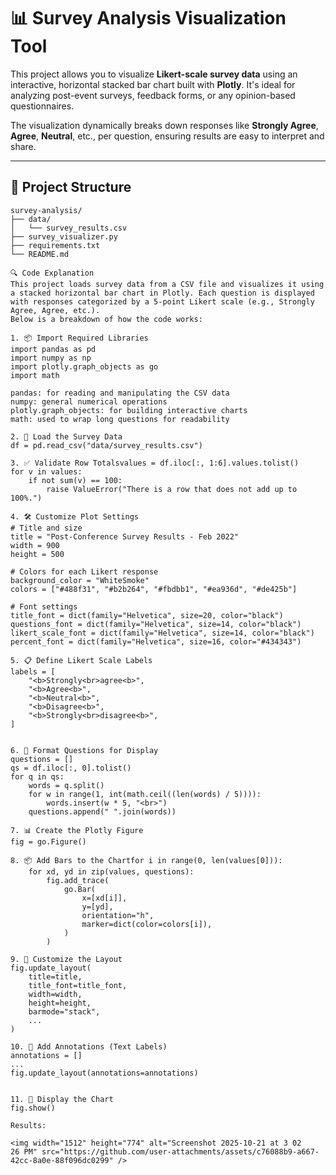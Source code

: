 # 📊 Survey Analysis Visualization Tool

This project allows you to visualize **Likert-scale survey data** using an interactive, horizontal stacked bar chart built with **Plotly**. It's ideal for analyzing post-event surveys, feedback forms, or any opinion-based questionnaires.

The visualization dynamically breaks down responses like **Strongly Agree**, **Agree**, **Neutral**, etc., per question, ensuring results are easy to interpret and share.

---


## 📂 Project Structure

```plaintext
survey-analysis/
├── data/
│   └── survey_results.csv        
├── survey_visualizer.py        
├── requirements.txt         
└── README.md

🔍 Code Explanation
This project loads survey data from a CSV file and visualizes it using a stacked horizontal bar chart in Plotly. Each question is displayed with responses categorized by a 5-point Likert scale (e.g., Strongly Agree, Agree, etc.).
Below is a breakdown of how the code works:

1. 📦 Import Required Libraries
import pandas as pd
import numpy as np
import plotly.graph_objects as go
import math

pandas: for reading and manipulating the CSV data
numpy: general numerical operations
plotly.graph_objects: for building interactive charts
math: used to wrap long questions for readability

2. 📁 Load the Survey Data
df = pd.read_csv("data/survey_results.csv")

3. ✅ Validate Row Totalsvalues = df.iloc[:, 1:6].values.tolist()
for v in values:
    if not sum(v) == 100:
        raise ValueError("There is a row that does not add up to 100%.")

4. 🛠 Customize Plot Settings
# Title and size
title = "Post-Conference Survey Results - Feb 2022"
width = 900
height = 500

# Colors for each Likert response
background_color = "WhiteSmoke"
colors = ["#488f31", "#b2b264", "#fbdbb1", "#ea936d", "#de425b"]

# Font settings
title_font = dict(family="Helvetica", size=20, color="black")
questions_font = dict(family="Helvetica", size=14, color="black")
likert_scale_font = dict(family="Helvetica", size=14, color="black")
percent_font = dict(family="Helvetica", size=16, color="#434343")

5. 📋 Define Likert Scale Labels
labels = [
    "<b>Strongly<br>agree<b>",
    "<b>Agree<b>",
    "<b>Neutral<b>",
    "<b>Disagree<b>",
    "<b>Strongly<br>disagree<b>",
]


6. 🧹 Format Questions for Display
questions = []
qs = df.iloc[:, 0].tolist()
for q in qs:
    words = q.split()
    for w in range(1, int(math.ceil((len(words) / 5)))):
        words.insert(w * 5, "<br>")
    questions.append(" ".join(words))

7. 📊 Create the Plotly Figure
fig = go.Figure()

8. 📦 Add Bars to the Chartfor i in range(0, len(values[0])):
    for xd, yd in zip(values, questions):
        fig.add_trace(
            go.Bar(
                x=[xd[i]],
                y=[yd],
                orientation="h",
                marker=dict(color=colors[i]),
            )
        )

9. 🎨 Customize the Layout
fig.update_layout(
    title=title,
    title_font=title_font,
    width=width,
    height=height,
    barmode="stack",
    ...
)

10. 📝 Add Annotations (Text Labels)
annotations = []
...
fig.update_layout(annotations=annotations)


11. 🚀 Display the Chart
fig.show()

Results:

<img width="1512" height="774" alt="Screenshot 2025-10-21 at 3 02 26 PM" src="https://github.com/user-attachments/assets/c76088b9-a667-42cc-8a0e-88f096dc0299" />

